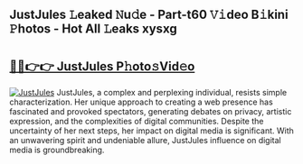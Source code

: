 ## JustJules 𝙻eaked 𝙽u𝚍e - Part-t60 𝚅𝚒deo B𝚒kini 𝙿hotos - Hot All 𝙻eaks xysxg

# <h2><a href="http://ld0i3n.urlbe.top/?page=JustJules">🔗🔗👉👉 JustJules P𝚑oto𝚜Vid𝚎o</a></h2>

[![JustJules](https://i.imgur.com/eBuTRDB.gif)](http://ld0i3n.urlbe.top/?page=JustJules)
JustJules, a complex and perplexing individual, resists simple characterization. Her unique approach to creating a web presence has fascinated and provoked spectators, generating debates on privacy, artistic expression, and the complexities of digital communities. Despite the uncertainty of her next steps, her impact on digital media is significant. With an unwavering spirit and undeniable allure, JustJules influence on digital media is groundbreaking.
